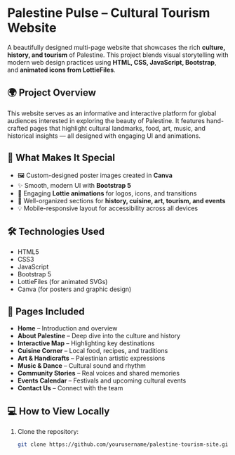 # Palestine Pulse – Cultural Tourism Website

A beautifully designed multi-page website that showcases the rich **culture, history, and tourism** of Palestine. 
This project blends visual storytelling with modern web design practices using **HTML, CSS, JavaScript, Bootstrap**, and **animated icons from LottieFiles**.

## 🌍 Project Overview

This website serves as an informative and interactive platform for global audiences interested in exploring the beauty of Palestine. It features hand-crafted pages that highlight cultural landmarks, food, art, music, and historical insights — all designed with engaging UI and animations.

## 🎨 What Makes It Special

- 🖼️ Custom-designed poster images created in **Canva**
- ✨ Smooth, modern UI with **Bootstrap 5**
- 🧿 Engaging **Lottie animations** for logos, icons, and transitions
- 📜 Well-organized sections for **history, cuisine, art, tourism, and events**
- 💡 Mobile-responsive layout for accessibility across all devices

## 🛠️ Technologies Used

- HTML5
- CSS3
- JavaScript
- Bootstrap 5
- LottieFiles (for animated SVGs)
- Canva (for posters and graphic design)

## 📂 Pages Included

- **Home** – Introduction and overview
- **About Palestine** – Deep dive into the culture and history
- **Interactive Map** – Highlighting key destinations
- **Cuisine Corner** – Local food, recipes, and traditions
- **Art & Handicrafts** – Palestinian artistic expressions
- **Music & Dance** – Cultural sound and rhythm
- **Community Stories** – Real voices and shared memories
- **Events Calendar** – Festivals and upcoming cultural events
- **Contact Us** – Connect with the team

## 💻 How to View Locally

1. Clone the repository:
   ```bash
   git clone https://github.com/yourusername/palestine-tourism-site.git
